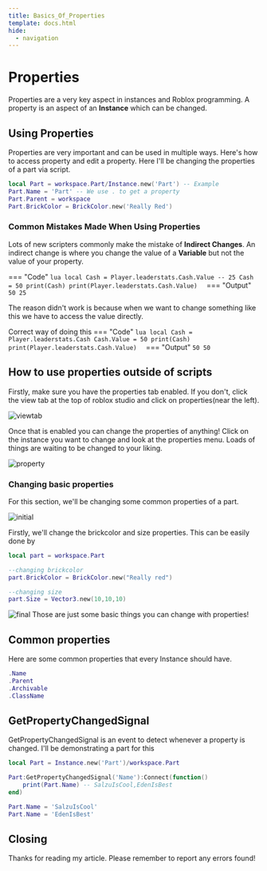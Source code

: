 ```yaml
---
title: Basics_Of_Properties
template: docs.html
hide:
  - navigation
---
```

# Properties
Properties are a very key aspect in instances and Roblox programming. A property is an aspect of an **Instance** which can be changed.

## Using Properties
Properties are very important and can be used in multiple ways. Here's how to access property and edit a property. Here I'll be changing the properties of a part via script.

```lua
local Part = workspace.Part/Instance.new('Part') -- Example
Part.Name = 'Part' -- We use . to get a property
Part.Parent = workspace
Part.BrickColor = BrickColor.new('Really Red')
```

### Common Mistakes Made When Using Properties
Lots of new scripters commonly make the mistake of **Indirect Changes**.
An indirect change is where you change the value of a **Variable** but not the value of your property.

=== "Code"
    ```lua
    local Cash = Player.leaderstats.Cash.Value -- 25
    Cash = 50
    print(Cash)
    print(Player.leaderstats.Cash.Value) 
    ```
=== "Output"
    ```
    50
    25
    ```

The reason didn't work is because when we want to change something like this we have to access the value directly.

Correct way of doing this
=== "Code"
    ```lua
    local Cash = Player.leaderstats.Cash
    Cash.Value = 50
    print(Cash)
    print(Player.leaderstats.Cash.Value) 
    ```
=== "Output"
    ```
    50
    50
    ```

## How to use properties outside of scripts
Firstly, make sure you have the properties tab enabled. If you don't, click the view tab at the top of roblox studio and click on properties(near the left).

![viewtab](https://imgur.com/CicwqfX.png)

Once that is enabled you can change the properties of anything!
Click on the instance you want to change and look at the properties menu. Loads of things are waiting to be changed to your liking.

![property](https://imgur.com/xWPj57h.png)


### Changing basic properties
For this section, we'll be changing some common properties of a part.

![initial](https://imgur.com/EpRjzmV.png)

Firstly, we'll change the brickcolor and size properties. This can be easily done by 

```lua
local part = workspace.Part

--changing brickcolor
part.BrickColor = BrickColor.new("Really red")

--changing size
part.Size = Vector3.new(10,10,10)
```

![final](https://imgur.com/KIbjpuw.png)
Those are just some basic things you can change with properties!

## Common properties
Here are some common properties that every Instance should have.

```lua
.Name
.Parent
.Archivable 
.ClassName
```


## GetPropertyChangedSignal
GetPropertyChangedSignal is an event to detect whenever a property is changed.
I'll be demonstrating a part for this

```lua
local Part = Instance.new('Part')/workspace.Part

Part:GetPropertyChangedSignal('Name'):Connect(function()
    print(Part.Name) -- SalzuIsCool,EdenIsBest
end)

Part.Name = 'SalzuIsCool'
Part.Name = 'EdenIsBest'
```

## Closing
Thanks for reading my article. Please remember to report any errors found!